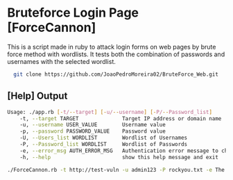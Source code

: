 
# Bruteforce Login Page [ForceCannon]

This is a script made in ruby to attack login forms on web pages by brute force method with wordlists. It tests both the combination of passwords and usernames with the selected wordlist.


```bash
  git clone https://github.com/JoaoPedroMoreira02/BruteForce_Web.git
```

## [Help] Output

```bash
Usage: ./app.rb [-t/--target] [-u/--username] [-P/--Password_list]
    -t, --target TARGET              Target IP address or domain name
    -u, --username USER_VALUE        Username value
    -p, --password PASSWORD_VALUE    Password value
    -U, --Users_list WORDLIST        Wordlist of Usernames
    -P, --Password_list WORDLIST     Wordlist of Passwords
    -e, --error_msg AUTH_ERROR_MSG   Authentication error message to check if the attack was successful
    -h, --help                       show this help message and exit

```

```bash 
./ForceCannon.rb -t http://test-vuln -u admin123 -P rockyou.txt -e The username or password provided is incorrect 
```